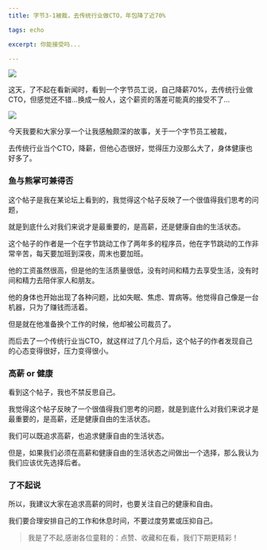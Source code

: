 ```yaml
---
title: 字节3-1被裁，去传统行业做CTO，年包降了近70%

tags: echo

excerpt: 你能接受吗...

---
```


![](https://navtool.gitee.io/blog/assets/imgs/20230830/083000.png)

这天，了不起在看新闻时，看到一个字节员工说，自己降薪70%，去传统行业做CTO，但感觉还不错...换成一般人，这个薪资的落差可能真的接受不了...

![](https://navtool.gitee.io/blog/assets/imgs/20230830/083000.png)

今天我要和大家分享一个让我感触颇深的故事，关于一个字节员工被裁，

去传统行业当个CTO，降薪，但他心态很好，觉得压力没那么大了，身体健康也好多了。


### 鱼与熊掌可兼得否

这个帖子是我在某论坛上看到的，我觉得这个帖子反映了一个很值得我们思考的问题，

就是到底什么对我们来说才是最重要的，是高薪，还是健康自由的生活状态。

这个帖子的作者是一个在字节跳动工作了两年多的程序员，他在字节跳动的工作非常辛苦，每天要加班到深夜，周末也要加班。

他的工资虽然很高，但是他的生活质量很低，没有时间和精力去享受生活，没有时间和精力去陪伴家人和朋友。

他的身体也开始出现了各种问题，比如失眠、焦虑、胃病等。他觉得自己像是一台机器，只为了赚钱而活着。

但是就在他准备换个工作的时候，他却被公司裁员了。

而后去了一个传统行业当CTO，就这样过了几个月后，这个帖子的作者发现自己的心态变得很好，压力变得很小。

### 高薪 or 健康

看到这个帖子，我也不禁反思自己。

我觉得这个帖子反映了一个很值得我们思考的问题，就是到底什么对我们来说才是最重要的，是高薪，还是健康自由的生活状态。

我们可以既追求高薪，也追求健康自由的生活状态。

但是，如果我们必须在高薪和健康自由的生活状态之间做出一个选择，那么我认为我们应该优先选择后者。

### 了不起说

所以，我建议大家在追求高薪的同时，也要关注自己的健康和自由。

我们要合理安排自己的工作和休息时间，不要过度劳累或压抑自己。

> 我是了不起,感谢各位童鞋的：点赞、收藏和在看，我们下期更精彩！

